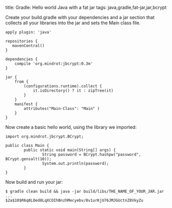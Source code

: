 title: Gradle: Hello world Java with a fat jar
tags: java,gradle,fat-jar,jar,bcrypt

Create your build.gradle with your dependencies and a jar section that collects all your libraries into the jar and sets the Main class file.

    apply plugin: 'java'
    
    repositories {
       mavenCentral()
    }
    
    dependencies {
        compile 'org.mindrot:jbcrypt:0.3m'
    }
    
    jar {
        from {
            (configurations.runtime).collect {
                it.isDirectory() ? it : zipTree(it)
            }
        }
        manifest {
            attributes("Main-Class": "Main" )
        }
    }

Now create a basic hello world, using the library we imported:

    import org.mindrot.jbcrypt.BCrypt;

    public class Main {
            public static void main(String[] args) {
                    String password = BCrypt.hashpw("password", BCrypt.gensalt(10));
                    System.out.println(password);
            }
    }

Now build and run your jar:

    $ gradle clean build && java -jar build/libs/THE_NAME_OF_YOUR_JAR.jar
    ...
    $2a$10$R6q8LOed8LqXCOIhBnzhMecyebv/8v1urKjU76JMJGUctnZ8VkyZu
